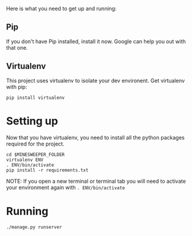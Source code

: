Here is what you need to get up and running:

## Pip

If you don't have Pip installed, install it now. Google can help you out with that one.

## Virtualenv

This project uses virtualenv to isolate your dev environent. Get virtualenv with pip:

```
pip install virtualenv
```

# Setting up

Now that you have virtualenv, you need to install all the python packages required for the project.

```
cd $MINESWEEPER_FOLDER
virtualenv ENV
. ENV/bin/activate
pip install -r requirements.txt
```

NOTE: If you open a new terminal or terminal tab you will need to activate your environment again with `. ENV/bin/activate`

# Running

```
./manage.py runserver
```
